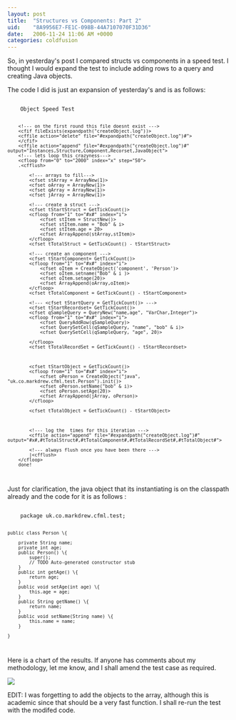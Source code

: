 ```yaml
---
layout: post
title:  "Structures vs Components: Part 2"
uid:	"8A9956E7-FE1C-098B-44A7107070F31D36"
date:   2006-11-24 11:06 AM +0000
categories: coldfusion
---
```

So, in yesterday's post I compared structs vs components in a speed test. I thought I would expand the test to include adding rows to a query and creating Java objects.

The code I did is just an expansion of yesterday's and is as follows:

<code>
	Object Speed Test<cfflush>

		<!--- on the first round this file doesnt exist --->
		<cfif fileExists(expandpath("createObject.log"))>
		<cffile action="delete" file="#expandpath("createObject.log")#">
		</cfif>
		<cffile action="append" file="#expandpath("createObject.log")#" output="Instances,Structure,Component,Recorset,JavaObject">
		<!--- lets loop this crazyness--->
		<cfloop from="0" to="2000" index="x" step="50">
		.<cfflush>

			<!--- arrays to fill--->
			<cfset stArray = ArrayNew(1)>
			<cfset oArray = ArrayNew(1)>
			<cfset qArray = ArrayNew(1)>
			<cfset jArray = ArrayNew(1)>

			<!--- create a struct --->
			<cfset tStartStruct = GetTickCount()>
			<cfloop from="1" to="#x#" index="i">
				<cfset stItem = StructNew()>
				<cfset stItem.name = "Bob" & i>
				<cfset stItem.age = 20>
				<cfset ArrayAppend(stArray,stItem)>
			</cfloop>
			<cfset tTotalStruct = GetTickCount() - tStartStruct>

			<!--- create an component --->
			<cfset tStartComponent= GetTickCount()>		
			<cfloop from="1" to="#x#" index="i">
				<cfset oItem = CreateObject('component', 'Person')>
				<cfset oItem.setname("Bob" & i )>
				<cfset oItem.setage(20)>
				<cfset ArrayAppend(oArray,oItem)>
			</cfloop>
			<cfset tTotalComponent = GetTickCount() - tStartComponent>

			<!--- <cfset tStartQuery = GetTickCount()> --->
			<cfset tStartRecordset= GetTickCount()>	
			<cfset qSampleQuery = QueryNew("name,age", "VarChar,Integer")>
			<cfloop from="1" to="#x#" index="i">
				<cfset QueryAddRow(qSampleQuery)>
				<cfset QuerySetCell(qSampleQuery, "name", "bob" & i)>
				<cfset QuerySetCell(qSampleQuery, "age", 20)>

			</cfloop>
			<cfset tTotalRecordSet = GetTickCount() - tStartRecordset>



			<cfset tStartObject = GetTickCount()>
			<cfloop from="1" to="#x#" index="i">
				<cfset oPerson = CreateObject("java", "uk.co.markdrew.cfml.test.Person").init()>
				<cfset oPerson.setName("bob" & i)>
				<cfset oPerson.setAge(20)>
				<cfset ArrayAppend(jArray, oPerson)>
			</cfloop>

			<cfset tTotalObject = GetTickCount() - tStartObject>



			<!--- log the  times for this iteration --->
			<cffile action="append" file="#expandpath("createObject.log")#" output="#x#,#tTotalStruct#,#tTotalComponent#,#tTotalRecordSet#,#tTotalObject#">

			<!--- always flush once you have been there --->
			|<cfflush>
		</cfloop>
		done!	
</code>

Just for clarification, the java object that its instantiating is on the classpath already and the code for it is as follows :

<code>
	package uk.co.markdrew.cfml.test;

	public class Person \{

		private String name;
		private int age;
		public Person() \{
			super();
			// TODO Auto-generated constructor stub
		}
		public int getAge() \{
			return age;
		}
		public void setAge(int age) \{
			this.age = age;
		}
		public String getName() \{
			return name;
		}
		public void setName(String name) \{
			this.name = name;
		}

	}
</code>

Here is a chart of the results. If anyone has comments about my methodology, let me know, and I shall amend the test case as required.

<img src="/speedtest/speedComparison.png">

EDIT: I was forgetting to add the objects to the array, although this is academic since that should be a very fast function. I shall re-run the test with the modifed code.